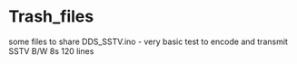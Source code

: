 # Trash_files
some files to share
DDS_SSTV.ino - very basic test to encode and transmit SSTV B/W 8s 120 lines
